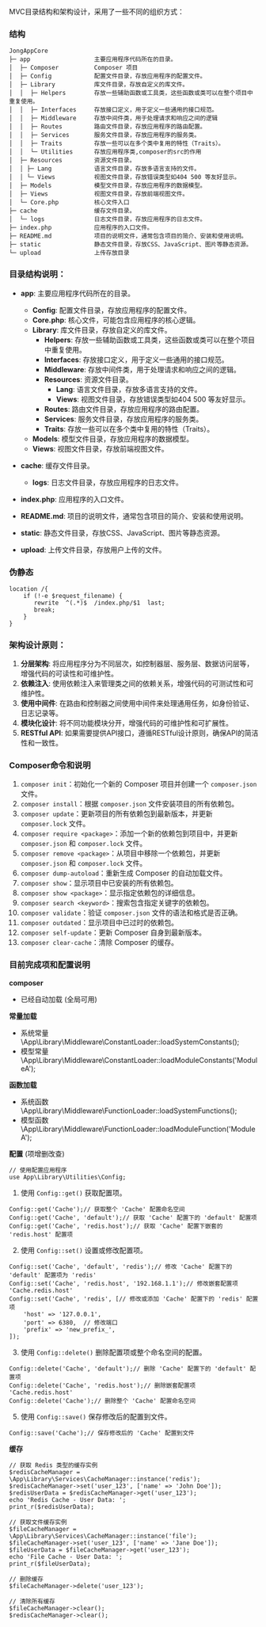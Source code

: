 MVC目录结构和架构设计，采用了一些不同的组织方式：

### 结构
```
JongAppCore
├─ app 					主要应用程序代码所在的目录。
│  ├─ Composer			Composer 项目
│  ├─ Config 			配置文件目录，存放应用程序的配置文件。
│  ├─ Library 			库文件目录，存放自定义的库文件。
│  │  ├─ Helpers 		存放一些辅助函数或工具类，这些函数或类可以在整个项目中重复使用。
│  │  ├─ Interfaces 	存放接口定义，用于定义一些通用的接口规范。
│  │  ├─ Middleware 	存放中间件类，用于处理请求和响应之间的逻辑
│  │  ├─ Routes 		路由文件目录，存放应用程序的路由配置。
│  │  ├─ Services 		服务文件目录，存放应用程序的服务类。
│  │  ├─ Traits 		存放一些可以在多个类中复用的特性（Traits）。
│  │  └─ Utilities 		存放应用程序类,composer的src的作用
│  ├─ Resources 		资源文件目录。
│  │ ├─ Lang 			语言文件目录，存放多语言支持的文件。
│  │ └─ Views 			视图文件目录，存放错误类型如404 500 等友好显示。
│  ├─ Models			模型文件目录，存放应用程序的数据模型。 
│  ├─ Views 			视图文件目录，存放前端视图文件。
│  └─ Core.php 			核心文件入口
├─ cache 				缓存文件目录。
│  └─ logs 				日志文件目录，存放应用程序的日志文件。
├─ index.php 			应用程序的入口文件。
├─ README.md 			项目的说明文件，通常包含项目的简介、安装和使用说明。
├─ static 				静态文件目录，存放CSS、JavaScript、图片等静态资源。
└─ upload 				上传存放目录
```

### 目录结构说明：
- **app**: 主要应用程序代码所在的目录。
  - **Config**: 配置文件目录，存放应用程序的配置文件。
  - **Core.php**: 核心文件，可能包含应用程序的核心逻辑。
  - **Library**: 库文件目录，存放自定义的库文件。
    - **Helpers**: 存放一些辅助函数或工具类，这些函数或类可以在整个项目中重复使用。
    - **Interfaces**: 存放接口定义，用于定义一些通用的接口规范。
    - **Middleware**: 存放中间件类，用于处理请求和响应之间的逻辑。
    - **Resources**: 资源文件目录。
      - **Lang**: 语言文件目录，存放多语言支持的文件。
      - **Views**: 视图文件目录，存放错误类型如404 500 等友好显示。
    - **Routes**: 路由文件目录，存放应用程序的路由配置。
    - **Services**: 服务文件目录，存放应用程序的服务类。
    - **Traits**: 存放一些可以在多个类中复用的特性（Traits）。
  - **Models**: 模型文件目录，存放应用程序的数据模型。
  - **Views**: 视图文件目录，存放前端视图文件。
  
- **cache**: 缓存文件目录。
  - **logs**: 日志文件目录，存放应用程序的日志文件。
- **index.php**: 应用程序的入口文件。
- **README.md**: 项目的说明文件，通常包含项目的简介、安装和使用说明。
- **static**: 静态文件目录，存放CSS、JavaScript、图片等静态资源。
- **upload**: 上传文件目录，存放用户上传的文件。

### 伪静态
```
location /{
    if (!-e $request_filename) {
       rewrite  ^(.*)$  /index.php/$1  last;
       break;
    }
}
```


### 架构设计原则：
1. **分层架构**: 将应用程序分为不同层次，如控制器层、服务层、数据访问层等，增强代码的可读性和可维护性。
2. **依赖注入**: 使用依赖注入来管理类之间的依赖关系，增强代码的可测试性和可维护性。
3. **使用中间件**: 在路由和控制器之间使用中间件来处理通用任务，如身份验证、日志记录等。
4. **模块化设计**: 将不同功能模块分开，增强代码的可维护性和可扩展性。
5. **RESTful API**: 如果需要提供API接口，遵循RESTful设计原则，确保API的简洁性和一致性。


### Composer命令和说明
1. `composer init`：初始化一个新的 Composer 项目并创建一个 `composer.json` 文件。
2. `composer install`：根据 `composer.json` 文件安装项目的所有依赖包。
3. `composer update`：更新项目的所有依赖包到最新版本，并更新 `composer.lock` 文件。
4. `composer require <package>`：添加一个新的依赖包到项目中，并更新 `composer.json` 和 `composer.lock` 文件。
5. `composer remove <package>`：从项目中移除一个依赖包，并更新 `composer.json` 和 `composer.lock` 文件。
6. `composer dump-autoload`：重新生成 Composer 的自动加载文件。
7. `composer show`：显示项目中已安装的所有依赖包。
8. `composer show <package>`：显示指定依赖包的详细信息。
9. `composer search <keyword>`：搜索包含指定关键字的依赖包。
10. `composer validate`：验证 `composer.json` 文件的语法和格式是否正确。
11. `composer outdated`：显示项目中已过时的依赖包。
12. `composer self-update`：更新 Composer 自身到最新版本。
13. `composer clear-cache`：清除 Composer 的缓存。

### 目前完成项和配置说明

**composer**
- 已经自动加载 (全局可用)

**常量加载**
- 系统常量 \App\Library\Middleware\ConstantLoader::loadSystemConstants();
- 模型常量 \App\Library\Middleware\ConstantLoader::loadModuleConstants('ModuleA');

**函数加载**
- 系统函数 \App\Library\Middleware\FunctionLoader::loadSystemFunctions();
- 模型函数 \App\Library\Middleware\FunctionLoader::loadModuleFunction('ModuleA');

**配置** (项增删改查)

```
// 使用配置应用程序
use App\Library\Utilities\Config;
```

1. 使用 `Config::get()` 获取配置项。
```
Config::get('Cache');// 获取整个 'Cache' 配置命名空间
Config::get('Cache', 'default');// 获取 'Cache' 配置下的 'default' 配置项
Config::get('Cache', 'redis.host');// 获取 'Cache' 配置下嵌套的 'redis.host' 配置项
```
2. 使用 `Config::set()` 设置或修改配置项。

```
Config::set('Cache', 'default', 'redis');// 修改 'Cache' 配置下的 'default' 配置项为 'redis'
Config::set('Cache', 'redis.host', '192.168.1.1');// 修改嵌套配置项 'Cache.redis.host'
Config::set('Cache', 'redis', [// 修改或添加 'Cache' 配置下的 'redis' 配置项
	'host' => '127.0.0.1',
	'port' => 6380,  // 修改端口
	'prefix' => 'new_prefix_',
]);
```
		
3. 使用 `Config::delete()` 删除配置项或整个命名空间的配置。

```
Config::delete('Cache', 'default');// 删除 'Cache' 配置下的 'default' 配置项
Config::delete('Cache', 'redis.host');// 删除嵌套配置项 'Cache.redis.host'
Config::delete('Cache');// 删除整个 'Cache' 配置命名空间
```
5. 使用 `Config::save()` 保存修改后的配置到文件。

```
Config::save('Cache');// 保存修改后的 'Cache' 配置到文件
```

**缓存**

```
// 获取 Redis 类型的缓存实例
$redisCacheManager = \App\Library\Services\CacheManager::instance('redis');
$redisCacheManager->set('user_123', ['name' => 'John Doe']);
$redisUserData = $redisCacheManager->get('user_123');
echo 'Redis Cache - User Data: ';
print_r($redisUserData);

// 获取文件缓存实例
$fileCacheManager = \App\Library\Services\CacheManager::instance('file');
$fileCacheManager->set('user_123', ['name' => 'Jane Doe']);
$fileUserData = $fileCacheManager->get('user_123');
echo 'File Cache - User Data: ';
print_r($fileUserData);

// 删除缓存
$fileCacheManager->delete('user_123');

// 清除所有缓存
$fileCacheManager->clear(); 
$redisCacheManager->clear();
```
